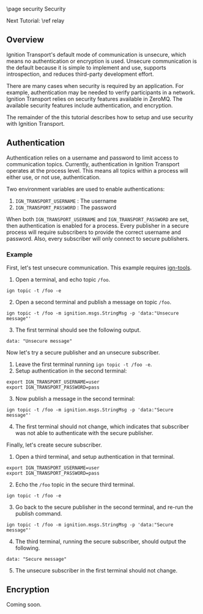 \page security Security

Next Tutorial: \ref relay

## Overview

Ignition Transport's default mode of communication is unsecure, which means
no authentication or encryption is used. Unsecure communication is the
default because it is simple to implement and use, supports introspection,
and reduces third-party development effort.

There are many cases when security is required by an application. For
example, authentication may be needed to verify participants in a network.
Ignition Transport relies on security features available in ZeroMQ. The
available security features include authentication, and encryption.  

The remainder of the this tutorial describes how to setup and use security
with Ignition Transport.

## Authentication

Authentication relies on a username and password to limit access to
communication topics. Currently, authentication in Ignition Transport
operates at the process level. This means all topics within a process will
either use, or not use, authentication.

Two environment variables are used to enable authentications:

1. `IGN_TRANSPORT_USERNAME` : The username 
2. `IGN_TRANSPORT_PASSWORD` : The password 

When both `IGN_TRANSPORT_USERNAME` and `IGN_TRANSPORT_PASSWORD` are set,
then authentication is enabled for a process. Every publisher in a secure
process will require subscribers to provide the correct username and
password. Also, every subscriber will only connect to secure publishers. 

### Example

First, let's test unsecure communication. This example requires
[ign-tools](https://github.com/ignitionrobotics/ign-tools).

1. Open a terminal, and echo topic `/foo`.
```
ign topic -t /foo -e
```
2. Open a second terminal and publish a message on topic `/foo`.
```
ign topic -t /foo -m ignition.msgs.StringMsg -p 'data:"Unsecure message"'
```
3. The first terminal should see the following output.
```
data: "Unsecure message"
```

Now let's try a secure publisher and an unsecure subscriber.

1. Leave the first terminal running `ign topic -t /foo -e`.
2. Setup authentication in the second terminal:
```
export IGN_TRANSPORT_USERNAME=user
export IGN_TRANSPORT_PASSWORD=pass
```
3. Now publish a message in the second terminal:
```
ign topic -t /foo -m ignition.msgs.StringMsg -p 'data:"Secure message"'
```
4. The first terminal should not change, which indicates that subscriber was
   not able to authenticate with the secure publisher.

Finally, let's create secure subscriber.

1. Open a third terminal, and setup authentication in that terminal.
```
export IGN_TRANSPORT_USERNAME=user
export IGN_TRANSPORT_PASSWORD=pass
```
2. Echo the `/foo` topic in the secure third terminal.
```
ign topic -t /foo -e
```
3. Go back to the secure publisher in the second terminal, and re-run the
   publish command.
```
ign topic -t /foo -m ignition.msgs.StringMsg -p 'data:"Secure message"'
```
4. The third terminal, running the secure subscriber, should output the
   following.
```
data: "Secure message"
```
5. The unsecure subscriber in the first terminal should not change.

## Encryption

Coming soon.
